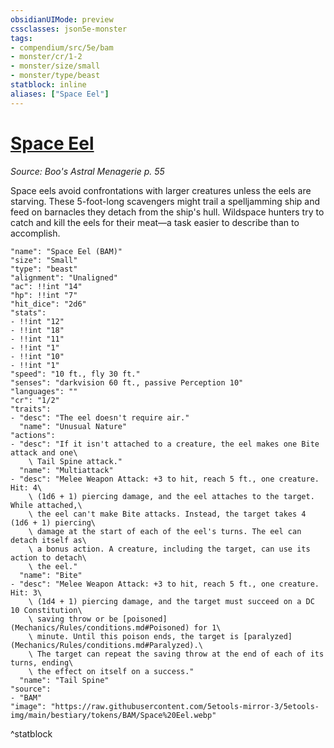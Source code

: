 ```yaml
---
obsidianUIMode: preview
cssclasses: json5e-monster
tags:
- compendium/src/5e/bam
- monster/cr/1-2
- monster/size/small
- monster/type/beast
statblock: inline
aliases: ["Space Eel"]
---
```

# [Space Eel](Mechanics\bestiary\beast/space-eel-bam.md)
*Source: Boo's Astral Menagerie p. 55*  

Space eels avoid confrontations with larger creatures unless the eels are starving. These 5-foot-long scavengers might trail a spelljamming ship and feed on barnacles they detach from the ship's hull. Wildspace hunters try to catch and kill the eels for their meat—a task easier to describe than to accomplish.

```statblock
"name": "Space Eel (BAM)"
"size": "Small"
"type": "beast"
"alignment": "Unaligned"
"ac": !!int "14"
"hp": !!int "7"
"hit_dice": "2d6"
"stats":
- !!int "12"
- !!int "18"
- !!int "11"
- !!int "1"
- !!int "10"
- !!int "1"
"speed": "10 ft., fly 30 ft."
"senses": "darkvision 60 ft., passive Perception 10"
"languages": ""
"cr": "1/2"
"traits":
- "desc": "The eel doesn't require air."
  "name": "Unusual Nature"
"actions":
- "desc": "If it isn't attached to a creature, the eel makes one Bite attack and one\
    \ Tail Spine attack."
  "name": "Multiattack"
- "desc": "Melee Weapon Attack: +3 to hit, reach 5 ft., one creature. Hit: 4\
    \ (1d6 + 1) piercing damage, and the eel attaches to the target. While attached,\
    \ the eel can't make Bite attacks. Instead, the target takes 4 (1d6 + 1) piercing\
    \ damage at the start of each of the eel's turns. The eel can detach itself as\
    \ a bonus action. A creature, including the target, can use its action to detach\
    \ the eel."
  "name": "Bite"
- "desc": "Melee Weapon Attack: +3 to hit, reach 5 ft., one creature. Hit: 3\
    \ (1d4 + 1) piercing damage, and the target must succeed on a DC 10 Constitution\
    \ saving throw or be [poisoned](Mechanics/Rules/conditions.md#Poisoned) for 1\
    \ minute. Until this poison ends, the target is [paralyzed](Mechanics/Rules/conditions.md#Paralyzed).\
    \ The target can repeat the saving throw at the end of each of its turns, ending\
    \ the effect on itself on a success."
  "name": "Tail Spine"
"source":
- "BAM"
"image": "https://raw.githubusercontent.com/5etools-mirror-3/5etools-img/main/bestiary/tokens/BAM/Space%20Eel.webp"
```
^statblock